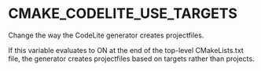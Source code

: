   

# CMAKE_CODELITE_USE_TARGETS  
Change the way the CodeLite generator creates projectfiles.  

If this variable evaluates to ON at the end of the top-level
CMakeLists.txt file, the generator creates projectfiles based on targets
rather than projects.  

